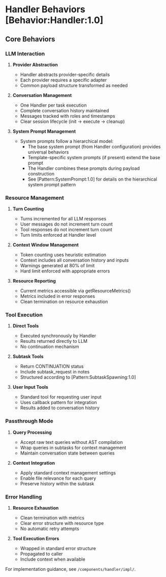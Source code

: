 # Handler Behaviors [Behavior:Handler:1.0]

## Core Behaviors

### LLM Interaction

1. **Provider Abstraction**
   - Handler abstracts provider-specific details
   - Each provider requires a specific adapter
   - Common payload structure transformed as needed

2. **Conversation Management**
   - One Handler per task execution
   - Complete conversation history maintained
   - Messages tracked with roles and timestamps
   - Clear session lifecycle (init → execute → cleanup)
   
3. **System Prompt Management**
   - System prompts follow a hierarchical model:
     * The base system prompt (from Handler configuration) provides universal behaviors
     * Template-specific system prompts (if present) extend the base prompt
     * The Handler combines these prompts during payload construction
     * See [Pattern:SystemPrompt:1.0] for details on the hierarchical system prompt pattern

### Resource Management

1. **Turn Counting**
   - Turns incremented for all LLM responses
   - User messages do not increment turn count
   - Tool responses do not increment turn count
   - Turn limits enforced at Handler level

2. **Context Window Management**
   - Token counting uses heuristic estimation
   - Context includes all conversation history and inputs
   - Warnings generated at 80% of limit
   - Hard limit enforced with appropriate errors

3. **Resource Reporting**
   - Current metrics accessible via getResourceMetrics()
   - Metrics included in error responses
   - Clean termination on resource exhaustion

### Tool Execution

1. **Direct Tools**
   - Executed synchronously by Handler
   - Results returned directly to LLM
   - No continuation mechanism

2. **Subtask Tools**
   - Return CONTINUATION status
   - Include subtask_request in notes
   - Structured according to [Pattern:SubtaskSpawning:1.0]

3. **User Input Tools**
   - Standard tool for requesting user input
   - Uses callback pattern for integration
   - Results added to conversation history

### Passthrough Mode

1. **Query Processing**
   - Accept raw text queries without AST compilation
   - Wrap queries in subtasks for context management
   - Maintain conversation state between queries

2. **Context Integration**
   - Apply standard context management settings
   - Enable file relevance for each query
   - Preserve history within the subtask

### Error Handling

1. **Resource Exhaustion**
   - Clean termination with metrics
   - Clear error structure with resource type
   - No automatic retry attempts

2. **Tool Execution Errors**
   - Wrapped in standard error structure
   - Propagated to caller
   - Include context when available

For implementation guidance, see `/components/handler/impl/`.
